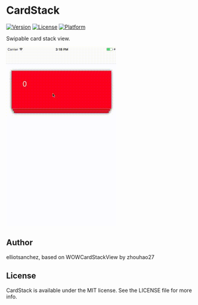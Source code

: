 # CardStack

[![Version](https://img.shields.io/cocoapods/v/WOWCardStackView.svg?style=flat)](http://cocoapods.org/pods/WOWCardStackView)
[![License](https://img.shields.io/cocoapods/l/WOWCardStackView.svg?style=flat)](http://cocoapods.org/pods/WOWCardStackView)
[![Platform](https://img.shields.io/cocoapods/p/WOWCardStackView.svg?style=flat)](http://cocoapods.org/pods/WOWCardStackView)

Swipable card stack view.

![alt tag](stack.gif)

## Author
elliotsanchez, based on WOWCardStackView by zhouhao27

## License

CardStack is available under the MIT license. See the LICENSE file for more info.
